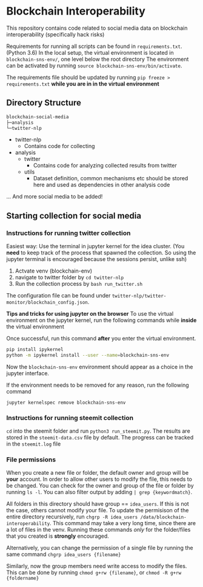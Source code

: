 # Blockchain Interoperability


This repository contains code related to social media data on blockchain interoperability (specifically hack risks)

Requirements for running all scripts can be found in `requirements.txt`. (Python 3.6)
In the local setup, the virtual environment is located in `blockchain-sns-env/`, one level below the root directory
The environment can be activated by running `source blockchain-sns-env/bin/activate`. 

The requirements file should be updated by running `pip freeze > requirements.txt` **while you are in in the virtual environment**

## Directory Structure
```bash
blockchain-social-media
├─analysis
└─twitter-nlp

```

- twitter-nlp
    - Contains code for collecting 
- analysis
    - twitter
        - Contains code for analyzing collected results from twitter
    - utils
        - Dataset definition, common mechanisms etc should be stored here and used as dependencies in other analysis code

... And more social media to be added!


## Starting collection for social media

### Instructions for running twitter collection
Easiest way: Use the terminal in jupyter kernel for the idea cluster. (You **need** to keep track of the process that spawned the collection. So using the jupyter terminal is encouraged because the sessions persist, unlike ssh)
1. Actvate venv (blockchain-env)
2. navigate to twitter folder by `cd twitter-nlp`
3. Run the collection process by `bash run_twitter.sh`

The configuration file can be found under `twitter-nlp/twitter-monitor/blockchain_config.json`.

**Tips and tricks for using jupyter on the browser**
To use the virtual environment on the jupyter kernel, run the following commands while **inside** the virtual environment


Once successful, run this command **after** you enter the virtual environment.
```bash
pip install ipykernel 
python -m ipykernel install --user --name=blockchain-sns-env
```

Now the `blockchain-sns-env` environment should appear as a choice in the jupyter interface.

If the environment needs to be removed for any reason, run the following command
```
jupyter kernelspec remove blockchain-sns-env
```

### Instructions for running steemit collection

`cd` into the steemit folder and run `python3 run_steemit.py`. 
The results are stored in the `steemit-data.csv` file by default.
The progress can be tracked in the `steemit.log` file


### File permissions
When you create a new file or folder, the default owner and group will be **your** account. In order to allow other users to modify the file, this needs to be changed.
You can check for the owner and group of the file or folder by running `ls -l`. You can also filter output by adding `| grep {keywordmatch}`.

All folders in this directory should have group == `idea_users`. If this is not the case, others cannot modify your file.
To update the permisison of the entire directory recursively, run `chgrp -R idea_users /data/blockchain-interoperability`.
This command may take a very long time, since there are a lot of files in the venv. Running these commands *only* for the folder/files that you created is **strongly** encouraged.

Alternatively, you can change the permission of a single file by running the same command `chgrp idea_users {filename}`

Similarly, now the group members need write access to modify the files. This can be done by running
`chmod g+rw {filename}`, or `chmod -R g+rw {foldername}`


